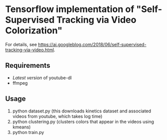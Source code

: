 # Tensorflow implementation of "Self-Supervised Tracking via Video Colorization"

For details, see https://ai.googleblog.com/2018/06/self-supervised-tracking-via-video.html.

## Requirements
* *Latest version* of youtube-dl
* ffmpeg

## Usage
1. python dataset.py (this downloads kinetics dataset and associated videos from youtube, which takes log time)
1. python clustering.py (clusters colors that appear in the videos using kmeans)
1. python train.py
